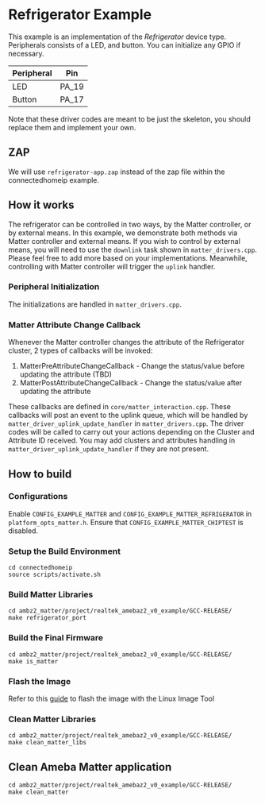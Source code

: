 # Refrigerator Example
This example is an implementation of the *Refrigerator* device type. Peripherals consists of a LED, and button. You can initialize any GPIO if necessary.

| Peripheral | Pin |
| ----------- | ----------- |
| LED | PA_19 |
| Button | PA_17 |

Note that these driver codes are meant to be just the skeleton, you should replace them and implement your own.

## ZAP
We will use `refrigerator-app.zap` instead of the zap file within the connectedhomeip example.

## How it works
The refrigerator can be controlled in two ways, by the Matter controller, or by external means. 
In this example, we demonstrate both methods via Matter controller and external means.
If you wish to control by external means, you will need to use the `downlink` task shown in `matter_drivers.cpp`. Please feel free to add more based on your implementations. Meanwhile, controlling with Matter controller will trigger the `uplink` handler.

### Peripheral Initialization
The initializations are handled in `matter_drivers.cpp`.

### Matter Attribute Change Callback
Whenever the Matter controller changes the attribute of the Refrigerator cluster, 2 types of callbacks will be invoked:
  1. MatterPreAttributeChangeCallback - Change the status/value before updating the attribute (TBD)
  2. MatterPostAttributeChangeCallback - Change the status/value after updating the attribute

These callbacks are defined in `core/matter_interaction.cpp`.
These callbacks will post an event to the uplink queue, which will be handled by `matter_driver_uplink_update_handler` in `matter_drivers.cpp`.
The driver codes will be called to carry out your actions depending on the Cluster and Attribute ID received.
You may add clusters and attributes handling in `matter_driver_uplink_update_handler` if they are not present. 

## How to build

### Configurations
Enable `CONFIG_EXAMPLE_MATTER` and `CONFIG_EXAMPLE_MATTER_REFRIGERATOR` in `platform_opts_matter.h`.
Ensure that `CONFIG_EXAMPLE_MATTER_CHIPTEST` is disabled.

### Setup the Build Environment
  
    cd connectedhomeip
    source scripts/activate.sh
  
### Build Matter Libraries

    cd ambz2_matter/project/realtek_amebaz2_v0_example/GCC-RELEASE/
    make refrigerator_port
    
### Build the Final Firmware

    cd ambz2_matter/project/realtek_amebaz2_v0_example/GCC-RELEASE/
    make is_matter
    
### Flash the Image
Refer to this [guide](https://github.com/ambiot/ambz2_matter/blob/main/tools/AmebaZ2/Image_Tool_Linux/README.md) to flash the image with the Linux Image Tool

### Clean Matter Libraries

    cd ambz2_matter/project/realtek_amebaz2_v0_example/GCC-RELEASE/
    make clean_matter_libs

## Clean Ameba Matter application

    cd ambz2_matter/project/realtek_amebaz2_v0_example/GCC-RELEASE/
    make clean_matter
